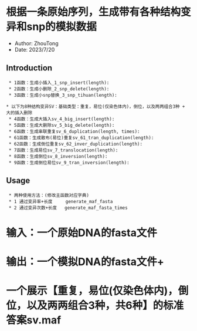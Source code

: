 # 根据一条原始序列，生成带有各种结构变异和snp的模拟数据

 * Author: ZhouTong                                                                             
 * Date: 2023/7/20  
## Introduction

```
 * 1函数：生成小插入_1_snp_insert(length):
 * 2函数：生成小删除_2_snp_delete(length):
 * 3函数：生成小snp替换_3_snp_tihuan(length):

* 以下为8种结构变异SV：基础类型：重复，易位(仅染色体内)，倒位，以及两两组合3种 + 大的插入删除
 * 4函数：生成大插入sv_4_big_insert(length):
 * 5函数：生成大删除sv_5_big_delete(length):
 * 6函数：生成串联重复sv_6_duplication(length, times):
 * 61函数：生成散布(易位)重复sv_61_tran_duplication(length):
 * 62函数：生成倒位重复sv_62_inver_duplication(length):
 * 7函数：生成易位sv_7_translocation(length):
 * 8函数：生成倒位sv_8_inversion(length):
 * 9函数：生成倒位易位sv_9_tran_inversion(length):                                                         
```

## Usage

```
 * 两种使用方法：(修改主函数对应字典)
 * 1 通过变异率+长度     generate_maf_fasta
 * 2 通过变异次数+长度   generate_maf_fasta_times
```

# 输入：一个原始DNA的fasta文件
# 输出：一个模拟DNA的fasta文件+
#       一个展示【重复，易位(仅染色体内)，倒位，以及两两组合3种，共6种】的标准答案sv.maf
